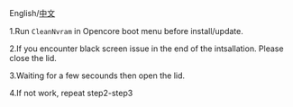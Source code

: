 
English/[中文](README_CN.md)

1.Run `CleanNvram` in Opencore boot menu before install/update.

2.If you encounter black screen issue in the end of the intsallation. Please close the lid.

3.Waiting for a few secounds then open the lid. 

4.If not work, repeat step2-step3 
